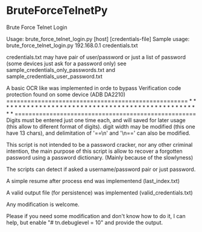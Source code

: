 # BruteForceTelnetPy
Brute Force Telnet Login


Usage:
    brute_force_telnet_login.py [host] [credentials-file]
Sample usage:
    brute_force_telnet_login.py 192.168.0.1 credentials.txt
    
credentials.txt may have pair of user/password or just a list of password (some devices just ask for a password only)
see sample_credentials_only_passwords.txt and sample_credentials_user_password.txt

A basic OCR like was implemented in orde to bypass Verification code protection found on some device (ADB DA2210)
    ====================================================
       * * * *      *     *      * * * *      * * * *
       *            *     *            *            *
       * * * *      * * * *      * * * *            *
             *            *            *            *
             *            *            *            *
       * * * *            *      * * * *            *
    ====================================================
Digits must be entered just one time each, and will saved for later usage (this allow to diferent format of digits).
digit width may be modified (this one have 13 chars), and delimitation of '==\n' and '\n==' can also be modified.

This script is not intended to be a password cracker, nor any other criminal intention, the main purpose of this script is allow to recover a forgotten password using a password dictionary. (Mainly because of the slowlyness)

The scripts can detect if asked a username/password pair or just password.

A simple resume after process end was implementend (last_index.txt)

A valid output file (for persistence) was implemented (valid_credentials.txt)

Any modification is welcome.

Please if you need some modification and don't know how to do it, I can help, but enable "# tn.debuglevel = 10" and provide the output.

